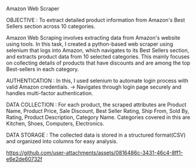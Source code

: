 Amazon Web Scraper

OBJECTIVE : To extract detailed product information from Amazon's Best Sellers section across 10 categories.

Amazon Web Scraping involves extracting data from Amazon's website using tools. In this task, I created a python-based web scraper using selenium that logs into Amazon, which navigates to its Best Sellers section, and extracts product data from 10 selected categories. This mainly focuses on collecting details of products that have discounts and are among the top Best-sellers in each category.

AUTHENTICATION : In this, I used selenium to automate login process with valid Amazon credentials.
-> Navigates through login page securely and handles multi-factor authentication.

DATA COLLECTION : For each product, the scraped attributes are Product Name, Product Price, Sale Discount, Best Seller Rating, Ship From, Sold By, Rating, Product Description, Category Name.
Categories covered in this are Kitchen, Shoes, Computers, Electronics.

DATA STORAGE : The collected data is stored in a structured format(CSV) and organized into columns for easy analysis. 

https://github.com/user-attachments/assets/0816486c-3431-46c4-8ff1-e6e2de60732f
